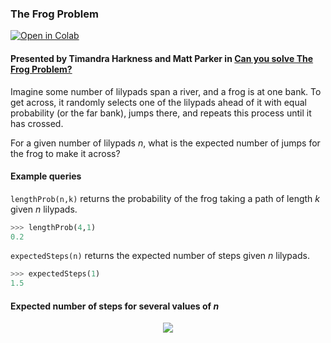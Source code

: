 ### The Frog Problem
<a href="https://colab.research.google.com/github/brayvid/frog-problem/blob/main/FrogProblem.ipynb" rel="Open in Colab"><img src="https://colab.research.google.com/assets/colab-badge.svg" alt="Open in Colab" /></a>

#### Presented by Timandra Harkness and Matt Parker in [Can you solve The Frog Problem?](https://www.youtube.com/watch?v=ZLTyX4zL2Fc)
Imagine some number of lilypads span a river, and a frog is at one bank. To get across, it randomly selects one of the lilypads ahead of it with equal probability (or the far bank), jumps there, and repeats this process until it has crossed.

For a given number of lilypads *n*, what is the expected number of jumps for the frog to make it across?

####  Example queries
`lengthProb(n,k)` returns the probability of the frog taking a path of length *k* given *n* lilypads.
```python
>>> lengthProb(4,1)
0.2
```
`expectedSteps(n)` returns the expected number of steps given *n* lilypads.
```python
>>> expectedSteps(1)
1.5
```
#### Expected number of steps for several values of *n*
<p align="center">
  <img src="https://github.com/brayvid/frog-problem/blob/master/FrogProblem.png">
</p>
